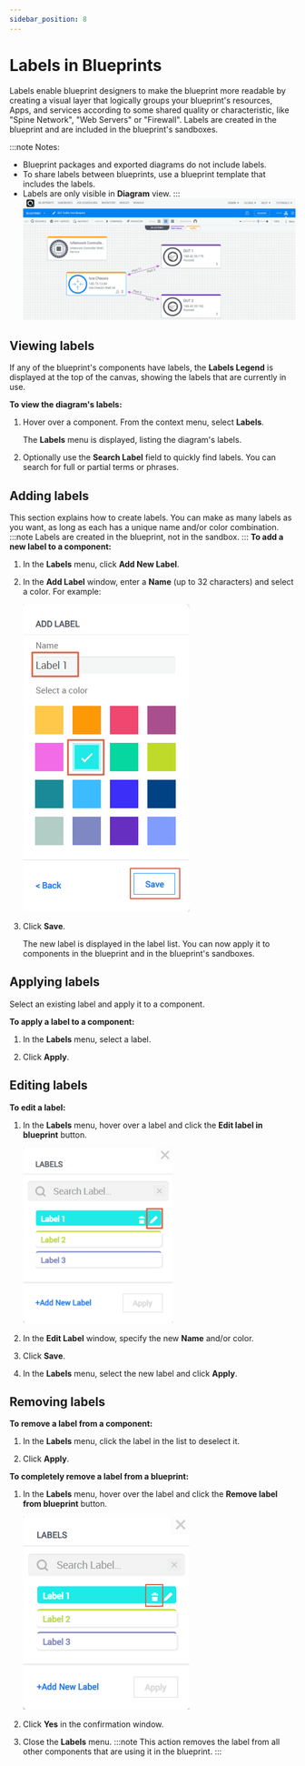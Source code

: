 ```yaml
---
sidebar_position: 8
---
```


# Labels in Blueprints

Labels enable blueprint designers to make the blueprint more readable by creating a visual layer that logically groups your blueprint's resources, Apps, and services according to some shared quality or characteristic, like "Spine Network", "Web Servers" or "Firewall". Labels are created in the blueprint and are included in the blueprint's sandboxes.

:::note Notes:
- Blueprint packages and exported diagrams do not include labels.
- To share labels between blueprints, use a blueprint template that includes the labels.
- Labels are only visible in **Diagram** view.
:::
![](/Images/CloudShell-Portal/Lab-Management/Environments/blueprint-labels-screenshot.png)

## Viewing labels

If any of the blueprint's components have labels, the **Labels Legend** is displayed at the top of the canvas, showing the labels that are currently in use.

**To view the diagram's labels:**

1. Hover over a component. From the context menu, select **Labels**.
    
    The **Labels** menu is displayed, listing the diagram's labels.
    
2. Optionally use the **Search Label** field to quickly find labels. You can search for full or partial terms or phrases.

## Adding labels

This section explains how to create labels. You can make as many labels as you want, as long as each has a unique name and/or color combination.
:::note
Labels are created in the blueprint, not in the sandbox.
:::
**To add a new label to a component:**

1. In the **Labels** menu, click **Add New Label**.
2. In the **Add Label** window, enter a **Name** (up to 32 characters) and select a color. For example:
    
    ![](/Images/CloudShell-Portal/Lab-Management/Environments/Updated-add-label.png)
    
3. Click **Save**.
    
    The new label is displayed in the label list. You can now apply it to components in the blueprint and in the blueprint's sandboxes.
    

## Applying labels

Select an existing label and apply it to a component.

**To apply a label to a component:**

1. In the **Labels** menu, select a label.
    
2. Click **Apply**.
    

## Editing labels

**To edit a label:**

1. In the **Labels** menu, hover over a label and click the **Edit label in blueprint** button.
    
    ![](/Images/CloudShell-Portal/Lab-Management/Environments/UpdatedR-Edit-Existing-Label_264x310.png)
    
2. In the **Edit Label** window, specify the new **Name** and/or color.
3. Click **Save**.
4. In the **Labels** menu, select the new label and click **Apply**.

## Removing labels

**To remove a label from a component:**

1. In the **Labels** menu, click the label in the list to deselect it.
    
2. Click **Apply**.
    

**To completely remove a label from a blueprint:**

1. In the **Labels** menu, hover over the label and click the **Remove label from blueprint** button.
    
    ![](/Images/CloudShell-Portal/Lab-Management/Environments/Updated-Remove-Existing-Label.png)
    
2. Click **Yes** in the confirmation window.
3. Close the **Labels** menu.
:::note
This action removes the label from all other components that are using it in the blueprint.
:::